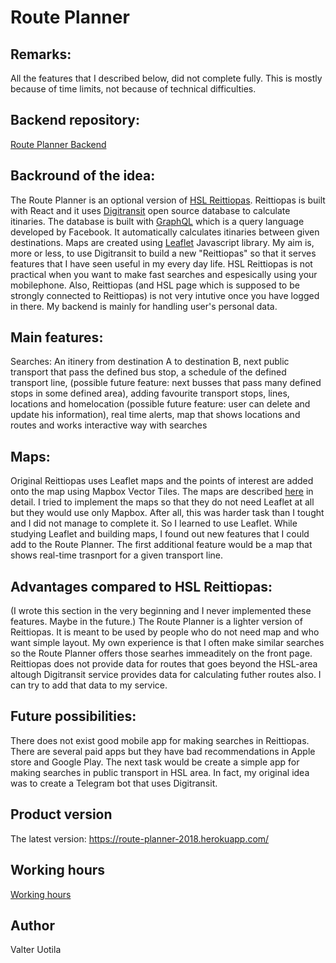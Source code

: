 # Route Planner

## Remarks:

All the features that I described below, did not complete fully. This is mostly because of time limits, not because of technical difficulties.

## Backend repository:

[Route Planner Backend](https://github.com/valterUo/route-planner_backend)

## Backround of the idea: 

The Route Planner is an optional version of [HSL Reittiopas](https://www.reittiopas.fi/). Reittiopas is built with React and it uses [Digitransit](https://digitransit.fi/en/developers/apis/) open source database to calculate itinaries. The database is built with [GraphQL](http://graphql.org/) which is a query language developed by Facebook. It automatically calculates itinaries between given destinations. Maps are created using [Leaflet](http://leafletjs.com/) Javascript library. My aim is, more or less, to use Digitransit to build a new "Reittiopas" so that it serves features that I have seen useful in my every day life. HSL Reittiopas is not practical when you want to make fast searches and espesically using your mobilephone. Also, Reittiopas (and HSL page which is supposed to be strongly connected to Reittiopas) is not very intutive once you have logged in there. My backend is mainly for handling user's personal data.

## Main features: 

Searches: An itinery from destination A to destination B, next public transport that pass the defined bus stop, a schedule of the defined transport line, (possible future feature: next busses that pass many defined stops in some defined area), adding favourite transport stops, lines, locations and homelocation (possible future feature: user can delete and update his information), real time alerts, map that shows locations and routes and works interactive way with searches

## Maps:

Original Reittiopas uses Leaflet maps and the points of interest are added onto the map using Mapbox Vector Tiles. The maps are described [here](https://digitransit.fi/en/developers/apis/3-map-api/) in detail. I tried to implement the maps so that they do not need Leaflet at all but they would use only Mapbox. After all, this was harder task than I tought and I did not manage to complete it. So I learned to use Leaflet. While studying Leaflet and building maps, I found out new features that I could add to the Route Planner. The first additional feature would be a map that shows real-time trasnport for a given transport line.

## Advantages compared to HSL Reittiopas:

(I wrote this section in the very beginning and I never implemented these features. Maybe in the future.) The Route Planner is a lighter version of Reittiopas. It is meant to be used by people who do not need map and who want simple layout. My own experience is that I often make similar searches so the Route Planner offers those searhes immeaditely on the front page. Reittiopas does not provide data for routes that goes beyond the HSL-area altough Digitransit service provides data for calculating futher routes also. I can try to add that data to my service.

## Future possibilities:

 There does not exist good mobile app for making searches in Reittiopas. There are several paid apps but they have bad recommendations in Apple store and Google Play. The next task would be create a simple app for making searches in public transport in HSL area. In fact, my original idea was to create a Telegram bot that uses Digitransit.

## Product version

The latest version: https://route-planner-2018.herokuapp.com/

## Working hours

[Working hours](Workinghours.md)

## Author

Valter Uotila